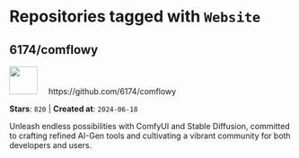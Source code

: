 # Repositories tagged with `Website`


## 6174/comflowy


<a href='https://github.com/6174/comflowy'>
<img src="https://avatars.githubusercontent.com/u/3872872?v=4" width="50" height="50"></a> &nbsp; &nbsp; https://github.com/6174/comflowy

**Stars**: `820` | **Created at**: `2024-06-18`


Unleash endless possibilities with ComfyUI and Stable Diffusion, committed to crafting refined AI-Gen tools and cultivating a vibrant community for both developers and users. 
